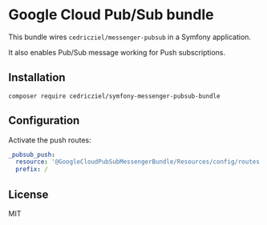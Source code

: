 # Google Cloud Pub/Sub bundle

This bundle wires `cedricziel/messenger-pubsub` in a Symfony application.

It also enables Pub/Sub message working for Push subscriptions.

## Installation

```shell
composer require cedricziel/symfony-messenger-pubsub-bundle
```

## Configuration

Activate the push routes:

```yaml
_pubsub_push:
  resource: '@GoogleCloudPubSubMessengerBundle/Resources/config/routes.xml'
  prefix: /
```

## License

MIT
